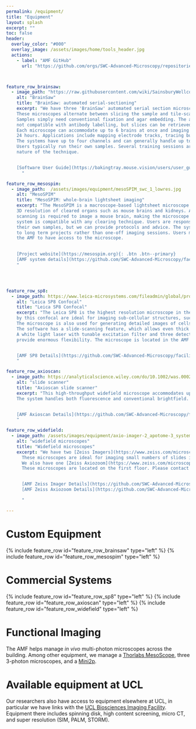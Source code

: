 ```yaml
---
permalink: /equipment/
title: "Equipment"
layout: splash
excerpt: ""
toc: false
header:
  overlay_color: "#000"
  overlay_image: /assets/images/home/tools_header.jpg
  actions:
    - label: "AMF GitHub"
      url: "https://github.com/orgs/SWC-Advanced-Microscopy/repositories"



feature_row_brainsaw:
  - image_path: "https://raw.githubusercontent.com/wiki/SainsburyWellcomeCentre/StitchIt/images/rgb_brain_example.jpg"
    alt: "BrainSaw"
    title: "BrainSaw: automated serial-sectioning"
    excerpt: "We have three 'BrainSaw' automated serial section microscopes. 
    These microscopes alternate between slicing the sample and tile-scanning the exposed surface of the block. 
    Samples simply need conventional fixation and agar embedding. The approach is generally 
    not compatible with antibody labelling, but slices can be retrieved for further processing.  
    Each microscope can accommodate up to 6 brains at once and imaging is usually complete in under
    24 hours. Applications include mapping electrode tracks, tracing bulk projections, and automated cell counting. 
    The systems have up to four channels and can generally handle up to three fluorophores simultaneously.
    Users typically run their own samples. Several training sessions are needed due to the destructive 
    nature of the technique.


    [Software User Guide](https://bakingtray.mouse.vision/users/user_guide){: .btn .btn--primary}
      "

feature_row_mesospim:
  - image_path:  /assets/images/equipment/mesoSPIM_swc_1_lowres.jpg
    alt: "MesoSPIM"
    title: "MesoSPIM: whole-brain lightsheet imaging"
    excerpt: "The MesoSPIM is a macroscope-based lightsheet microscope which provides uniform 
    3D resolution of cleared organs such as mouse brains and kidneys. At lower resolutions no tile 
    scanning is required to image a mouse brain, making the microscope very fast. The 
    system is compatible with any clearing technique. Users are responsible for clearing 
    their own samples, but we can provide protocols and advice. The system is best suited 
    to long term projects rather than one-off imaging sessions. Users must be trained by 
    the AMF to have access to the microscope. 

    
    [Project website](https://mesospim.org){: .btn .btn--primary}
    [AMF system details](https://github.com/SWC-Advanced-Microscopy/facility_webpage/wiki/MesoSPIM-v5){: .btn .btn--primary}
    "




feature_row_sp8:
  - image_path: https://www.leica-microsystems.com/fileadmin/global/products/Confocal/leica-sp8-mp-list.jpg
    alt: "Leica SP8 Confocal"
    title: "Leica SP8 Confocal"
    excerpt: "The Leica SP8 is the highest resolution microscope in the AMF. The thin optical sections produced 
    by this confocal are ideal for imaging sub-cellular structures, such as axons and synapses. 
    The microscope is also used for generating detailed images of cells, allowing their processes to be traced. 
    The software has a slide-scanning feature, which allows even thick cleared slices to be imaged with ease. 
    A white light laser with tunable excitation filter and three detectors (2x HyD and 1x PMT) with tunable emission filters 
    provide enormous flexibility. The microscope is located in the AMF and you must be trained to have access to it.


    [AMF SP8 Details](https://github.com/SWC-Advanced-Microscopy/facility_webpage/wiki/Leica-SP8-Confocal){: .btn .btn--primary}
    "

feature_row_axioscan:
  - image_path: https://analyticalscience.wiley.com/do/10.1002/was.00020305/view-media-gallery/zeissaxioscan-13-4-2021-image1lr-1619004027613.jpg
    alt: "slide scanner"
    title: "Axioscan slide scanner"
    excerpt: "This high-throughput widefield microscope accommodates up to 100 slides, which it images automatically after an interactive setup process. 
    The system handles both fluorescence and conventional brightfield. We run this microscope alongside our histology service, but it can also be booked and used independently. You must be trained to have access to this microscope. 


    [AMF Axioscan Details](https://github.com/SWC-Advanced-Microscopy/facility_webpage/wiki/Zeiss-Axioscan%E2%80%90Slidescanner){: .btn .btn--primary}
    "

feature_row_widefield:
  - image_path: /assets/images/equipment/axio-imager-2_apotome-3_system.jpg
    alt: "widefield microscopes"
    title: "Widefield microscopes"
    excerpt: "We have two [Zeiss Imagers](https://www.zeiss.com/microscopy/en/products/light-microscopes/widefield-microscopes/axio-imager-2-for-life-science-research.html), equipped with [Apotomes](https://www.zeiss.com/microscopy/en/products/light-microscopes/widefield-microscopes/apotome-3.html) for optical sectioning. 
      These microscopes are ideal for imaging small numbers of slides interactively and have tile scanning ability. 
      We also have one [Zeiss Axiozoom](https://www.zeiss.com/microscopy/en/products/light-microscopes/stereo-and-zoom-microscopes/axio-zoom-v16-for-biology.html) for imaging larger fields of view. You can use this microscope for checking injection locations in whole brains, taking images of culture plates, etc. 
      These microscopes are located on the first floor. Please contact the AMF for an induction if you are unfamiliar with them. 


      [AMF Zeiss Imager Details](https://github.com/SWC-Advanced-Microscopy/facility_webpage/wiki/Zeiss-Imager-Z2){: .btn .btn--primary}
      [AMF Zeiss Axiozoom Details](https://github.com/SWC-Advanced-Microscopy/facility_webpage/wiki/Zeiss-AxioZoom){: .btn .btn--primary}

      "

---
```



# Custom Equipment
{% include feature_row id="feature_row_brainsaw" type="left" %}
{% include feature_row id="feature_row_mesospim"   type="left" %}


# Commercial Systems
{% include feature_row id="feature_row_sp8" type="left" %} 
{% include feature_row id="feature_row_axioscan" type="left" %} 
{% include feature_row id="feature_row_widefield"   type="left" %}


# Functional Imaging
The AMF helps manage *in vivo* multi-photon microscopes across the building. 
Among other equipment, we manage a [Thorlabs MesoScope](https://www.thorlabs.com/newgrouppage9.cfm?objectgroup_id=10646), three 3-photon microscopes, and a [Mini2p](https://www.ntnu.edu/kavli/mini2p). 

# Available equipment at UCL
Our researchers also have access to equipment elsewhere at UCL, in particular we have links with the [UCL Biosciences Imaging Facility](https://www.ucl.ac.uk/biosciences/research/research-facilities/ucl-biosciences-imaging-facility). 
Equipment there includes spinning disk, high content screening, micro CT, and super resolution (SIM, PALM, STORM).
